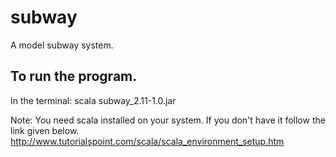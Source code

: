 # subway
A model subway system.

## To run the program.

In the terminal:
scala subway_2.11-1.0.jar

Note: You need scala installed on your system. If you don't have it follow the link given below.
http://www.tutorialspoint.com/scala/scala_environment_setup.htm

